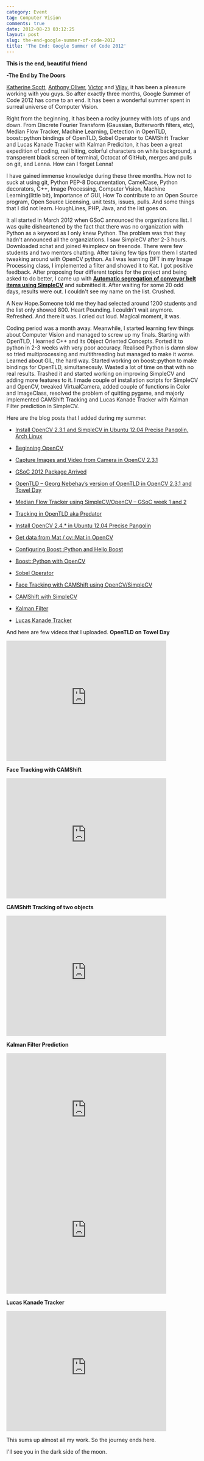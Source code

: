 ```yaml
---
category: Event
tag: Computer Vision
comments: true
date: 2012-08-23 03:12:25
layout: post
slug: the-end-google-summer-of-code-2012
title: 'The End: Google Summer of Code 2012'
---
```


**This is the end, beautiful friend**

**-The End by The Doors**


[Katherine Scott](http://www.kscottz.com/), [Anthony Oliver](http://www.anthonyoliver.net/), [Victor](http://www.notvictor.com/) and [Vijay](http://genericpointer.tumblr.com/), it has been a pleasure working with you guys. So after exactly three months, Google Summer of Code 2012 has come to an end. It has been a wonderful summer spent in surreal universe of Computer Vision.

Right from the beginning, it has been a rocky journey with lots of ups and down. From Discrete Fourier Transform (Gaussian, Butterworth filters, etc), Median Flow Tracker, Machine Learning, Detection in OpenTLD, boost::python bindings of OpenTLD, Sobel Operator to CAMShift Tracker and Lucas Kanade Tracker with Kalman Prediciton, it has been a great expedition of coding, nail biting, colorful characters on white background, a transperent black screen of terminal, Octocat of GitHub, merges and pulls on git, and Lenna. How can I forget Lenna!

I have gained immense knowledge during these three months. How not to suck at using git, Python PEP-8 Documentation, CamelCase, Python decorators, C++, Image Processing, Computer Vision, Machine Learning(little bit), Importance of GUI, How To contribute to an Open Source program, Open Source Licensing, unit tests, issues, pulls. And some things that I did not learn. HoughLines, PHP, Java, and the list goes on.

It all started in March 2012 when GSoC announced the organizations list. I was quite disheartened by the fact that there was no organization with Python as a keyword as I only knew Python. The problem was that they hadn't announced all the organziations. I saw SimpleCV after 2-3 hours. Downloaded xchat and joined #simplecv on freenode. There were few students and two mentors chatting. After taking few tips from them I started tweaking around with OpenCV python. As I was learning DFT in my Image Processing class, I implemented a filter and showed it to Kat. I got positive feedback. After proposing four different topics for the project and being asked to do better, I came up with [**Automatic segregation of conveyor belt items using SimpleCV**](http://www.google-melange.com/gsoc/proposal/review/google/gsoc2012/jayrambhia/1) and submitted it. After waiting for some 20 odd days, results were out. I couldn't see my name on the list. Crushed.

A New Hope.Someone told me they had selected around 1200 students and the list only showed 800. Heart Pounding. I couldn't wait anymore. Refreshed. And there it was. I cried out loud. Magical moment, it was.

Coding period was a month away. Meanwhile, I started learning few things about Computer Vision and managed to screw up my finals. Starting with OpenTLD, I learned C++ and its Object Oriented Concepts. Ported it to python in 2-3 weeks with very poor accuracy. Realised Python is damn slow so tried multiprocessing and multithreading but managed to make it worse. Learned about GIL, the hard way. Started working on boost::python to make bindings for OpenTLD, simultaneosuly. Wasted a lot of time on that with no real results. Trashed it and started working on improving SimpleCV and adding more features to it. I made couple of installation scripts for SimpleCV and OpenCV, tweaked VirtualCamera, added couple of functions in Color and ImageClass, resolved the problem of quitting pygame, and majorly implemented CAMShift Tracking and Lucas Kanade Tracker with Kalman Filter prediction in SimpleCV.

Here are the blog posts that I added during my summer.


  * [Install OpenCV 2.3.1 and SimpleCV in Ubuntu 12.04 Precise Pangolin, Arch Linux](/blog/install-opencv-2-3-1-and-simplecv-in-ubuntu-12-04-precise-pangolin-arch-linux/)


  * [Beginning OpenCV](/blog/beginning-opencv/)


  * [Capture Images and Video from Camera in OpenCV 2.3.1](/blog/capture-images-and-video-from-camera-in-opencv-2-3-1/)


  * [GSoC 2012 Package Arrived](/blog/gsoc-2012-package-arrived/)


  * [OpenTLD – Georg Nebehay’s version of OpenTLD in OpenCV 2.3.1 and Towel Day](/blog/opentld-georg-nebehays-version-of-opentld-in-opencv-2-3-1-and-towel-day/)


  * [Median Flow Tracker using SimpleCV/OpenCV – GSoC week 1 and 2](/blog/median-flow-tracker-using-simplecvopencv-gsoc-week-1-and-2/)


  * [Tracking in OpenTLD aka Predator](/blog/tracking-in-opentld-aka-predator/)


  * [Install OpenCV 2.4.* in Ubuntu 12.04 Precise Pangolin](/blog/install-opencv-2-4-in-ubuntu-12-04-precise-pangolin/)


  * [Get data from Mat / cv::Mat in OpenCV](/blog/get-data-from-mat-cvmat-in-opencv/)


  * [Configuring Boost::Python and Hello Boost](/blog/configuring-boostpython-and-hello-boost/)


  * [Boost::Python with OpenCV](/blog/boostpython-with-opencv/)


  * [Sobel Operator](/blog/sobel-operator/)


  * [Face Tracking with CAMShift using OpenCV/SimpleCV](/blog/face-tracking-with-camshift-using-opencvsimplecv/)


  * [CAMShift with SimpleCV](/blog/camshift-with-simplecv/)


  * [Kalman Filter](/blog/kalman-filter/)


  * [Lucas Kanade Tracker](/blog/lucas-kanade-tracker/)

And here are few videos that I uploaded.
**OpenTLD on Towel Day**

<iframe width="420" height="315" src="http://www.youtube.com/embed/ylKg8klW_L8" frameborder="0" allowfullscreen></iframe>

**Face Tracking with CAMShift**

<iframe width="420" height="315" src="http://www.youtube.com/embed/QnwT9QQPQow" frameborder="0" allowfullscreen></iframe>

**CAMShift Tracking of two objects**

<iframe width="420" height="315" src="http://www.youtube.com/embed/rl8C4yxtJD4" frameborder="0" allowfullscreen></iframe>

**Kalman Filter Prediction**

<iframe width="420" height="315" src="http://www.youtube.com/embed/eG585vx2cig" frameborder="0" allowfullscreen></iframe>


<iframe width="420" height="315" src="http://www.youtube.com/embed/ZGhGeKQMyVA" frameborder="0" allowfullscreen></iframe>

**Lucas Kanade Tracker**

<iframe width="420" height="315" src="http://www.youtube.com/embed/Yw7IcttYRuY" frameborder="0" allowfullscreen></iframe>


This sums up almost all my work. So the journey ends here.

I'll see you in the dark side of the moon.
